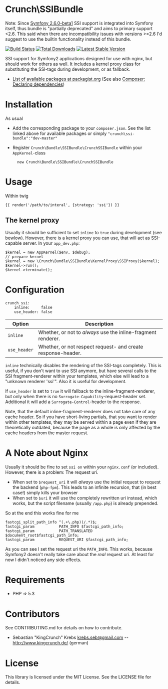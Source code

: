 Crunch\SSIBundle
================

Note: Since [Symfony 2.6.0-beta1](http://symfony.com/blog/symfony-2-6-0-beta1-released)
SSI support is integrated into Symfony itself, thus bundle is "partially deprecated"
and aims to primary support <2.6. This said when there are incompatibility issues
with versions >=2.6 I'd suggest to use the builtin functionality instead of this bundle.

[![Build Status](https://travis-ci.org/KingCrunch/SSIBundle.png?branch=master)](https://travis-ci.org/KingCrunch/SSIBundle)
[![Total Downloads](https://poser.pugx.org/crunch/ssi-bundle/d/total.png)](https://packagist.org/packages/crunch/ssi-bundle)
[![Latest Stable Version](https://poser.pugx.org/crunch/ssi-bundle/version.png)](https://packagist.org/packages/crunch/ssi-bundle)

SSI support for Symfony2 applications designed for use with nginx, but should work for others
as well. It includes a kernel proxy class for substituting the SSI-tags during development, or as fallback.

* [List of available packages at packagist.org](http://packagist.org/packages/crunch/ssi-bundle)
  (See also [Composer: Declaring dependencies](http://getcomposer.org/doc/00-intro.md#declaring-dependencies))

Installation
============
As usual

* Add the corresponding package to your `composer.json`. See the list linked above for available packages
    or simply `"crunch\ssi-bundle":"dev-master"`
* Register `Crunch\Bundle\SSIBundle\CrunchSSIBundle` within your `AppKernel`-class

        new Crunch\Bundle\SSIBundle\CrunchSSIBundle

Usage
=====
Within twig

    {{ render('/path/to/interal', {strategy: 'ssi'}) }}

The kernel proxy
----------------
Usually it should be sufficient to set `inline` to `true` during development (see bewlow).
However, there is a kernel proxy you can use, that will act as SSI-capable server. In
your `app_dev.php`:

    $kernel = new AppKernel($env, $debug);
    // prepare kernel
    $kernel = new \Crunch\Bundle\SSIBundle\KernelProxy\SSIProxy($kernel);
    $kernel->run();
    $kernel->terminate();

Configuration
=============

    crunch_ssi:
        inline:     false
        use_header: false

| Option       | Description
|--------------| -------------------------------------
| `inline`     | Whether, or not to _always_ use the inline-fragment renderer.
| `use_header` | Whether, or not respect request- and create response-header.

`inline` technically disables the rendering of the SSI-tags completely. This is useful,
if you don't want to use SSI anymore, but have several calls to the SSI fragment-renderer
within your templates, which else will lead to a "unknown renderer 'ssi'". Also it is
useful for development.

If `use_header` is set to `true` it will fallback to the inline-fragment-renderer, but only
when there is no `Surrogate-Capability`-request-header set. Additional it will add a
`Surrogate-Control`-header to the response.

Note, that the default inline-fragment-renderer does not take care of any cache header. So if
you have short-living partials, that you want to render within other templates, they may be
served within a page even if they are theoretically outdated, because the page as a whole
is only affected by the cache headers from the master request.

A Note about Nginx
==================
Usually it should be fine to set `ssi on` within your `nginx.conf` (or included). However,
there is a problem: The request uri.

* When set to `$request_uri` it will _always_ use the initial request to request the backend
  (`php-fpm`). This leads to an infinite recursion, that (in best case!) simply kills
  your browser
* When set to `$uri` it will use the completely rewritten uri instead, which works, but
  the script filename (usually `/app.php`) is already prepended.

So at the end this works fine for me

    fastcgi_split_path_info ^(.+\.php)(/.*)$;
    fastcgi_param           PATH_INFO $fastcgi_path_info;
    fastcgi_param           PATH_TRANSLATED $document_root$fastcgi_path_info;
    fastcgi_param           REQUEST_URI $fastcgi_path_info;

As you can see I set the request uri the `PATH_INFO`. This works, because Symfony2 doesn't
really take care about the _real_ request uri. At least for now I didn't noticed any
side effects.


Requirements
============
* PHP => 5.3

Contributors
============
See CONTRIBUTING.md for details on how to contribute.

* Sebastian "KingCrunch" Krebs <krebs.seb@gmail.com> -- http://www.kingcrunch.de/ (german)

License
=======
This library is licensed under the MIT License. See the LICENSE file for details.
